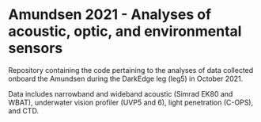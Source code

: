 # Amundsen 2021 - Analyses of acoustic, optic, and environmental sensors
Repository containing the code pertaining to the analyses of data collected onboard the Amundsen during the DarkEdge leg (leg5) in October 2021. 

Data includes narrowband and wideband acoustic (Simrad EK80 and WBAT), underwater vision profiler (UVP5 and 6), light penetration (C-OPS), and CTD.
